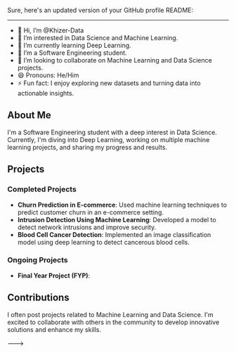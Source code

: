 Sure, here's an updated version of your GitHub profile README:

---

- 👋 Hi, I’m @Khizer-Data
- 👀 I’m interested in Data Science and Machine Learning.
- 🌱 I’m currently learning Deep Learning.
- 💼 I’m a Software Engineering student.
- 💞️ I’m looking to collaborate on Machine Learning and Data Science projects.
- 😄 Pronouns: He/Him
- ⚡ Fun fact: I enjoy exploring new datasets and turning data into actionable insights.

## About Me
I'm a Software Engineering student with a deep interest in Data Science. Currently, I'm diving into Deep Learning, working on multiple machine learning projects, and sharing my progress and results.

## Projects
### Completed Projects
- **Churn Prediction in E-commerce**: Used machine learning techniques to predict customer churn in an e-commerce setting.
- **Intrusion Detection Using Machine Learning**: Developed a model to detect network intrusions and improve security.
- **Blood Cell Cancer Detection**: Implemented an image classification model using deep learning to detect cancerous blood cells.

### Ongoing Projects
- **Final Year Project (FYP)**: 

## Contributions
I often post projects related to Machine Learning and Data Science. I'm excited to collaborate with others in the community to develop innovative solutions and enhance my skills.


--->
